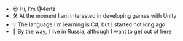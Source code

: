 - 😉 Hi, I’m @4ertz
- 🛠  At the moment I am interested in developing games with Unity
- 💡 The language I'm learning is C#, but I started not long ago
- 🧭 By the way, I live in Russia, although I want to get out of here


